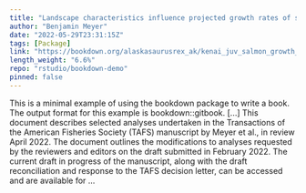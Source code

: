 ```yaml
---
title: "Landscape characteristics influence projected growth rates of stream-resident juvenile salmon in the face of climate change in the Kenai River watershed, southcentral Alaska"
author: "Benjamin Meyer"
date: "2022-05-29T23:31:15Z"
tags: [Package]
link: "https://bookdown.org/alaskasaurusrex_ak/kenai_juv_salmon_growth_analyses/"
length_weight: "6.6%"
repo: "rstudio/bookdown-demo"
pinned: false
---
```


This is a minimal example of using the bookdown package to write a book. The output format for this example is bookdown::gitbook. [...] This document describes selected analyses undertaken in the Transactions of the American Fisheries Society (TAFS) manuscript by Meyer et al., in review April 2022. The document outlines the modifications to analyses requested by the reviewers and editors on the draft submitted in February 2022. The current draft in progress of the manuscript, along with the draft reconciliation and response to the TAFS decision letter, can be accessed and are available for ...

